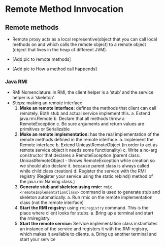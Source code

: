 # Remote Method Innvocation

## Remote methods

* Remote proxy acts as a local representive(object that you can call local methods on and which calls the remote object) to a remote object (object that lives in the heap of different JVM).

* [Add pic to remote methods]

* [Add pic to How a method call happends]

### Java RMI

* RMI Nomenclature: in RMI, the client helper is a ‘stub’ and the service helper is a ‘skeleton’.
* Steps: making an remote interface
    1.  **Make an remote interface:** defines the methods that client can call remotely. Both stub and actual service implement this.
        a. Extend java.rmi.Remote
        b. Declare that all methods throw a RemoteException
        c. Be sure arguments and return values are primitives or Serializable
    2.  **Make an remote implementation:** has the real implementation of the remote methods defined in the remote interface.
        a. Implement the Remote interface
        b. Extend UnicastRemoteObject (in order to act as remote service object it needs some functionality)
        c. Write a no-arg constructor that declares a RemoteException (parent class: UnicastRemoteObject - throws RemoteException while creation so we should also declare it. because parent class is always called while child class creation)
        d. Register the service with the RMI registry (Register your service using the static rebind() method of the java.rmi.Naming class.)
    3.  **Generate stub and skeleton using rmic:** `rmic <remoteImplementationClass>` command is used to generate stub and skeleton automatically.
        a. Run rmic on the remote implementation class (not the remote interface)
    4.  **Start the RMI reigstry:** using `rmiregistry` command. This is the place where client looks for stubs.
        a. Bring up a terminal and start the rmiregistry.
    5.  **Start the remote service:** Service implementation class instantiates an instance of the service and registers it with the RMI registry, which makes it available to clients.
        a. Bring up another terminal and start your service
